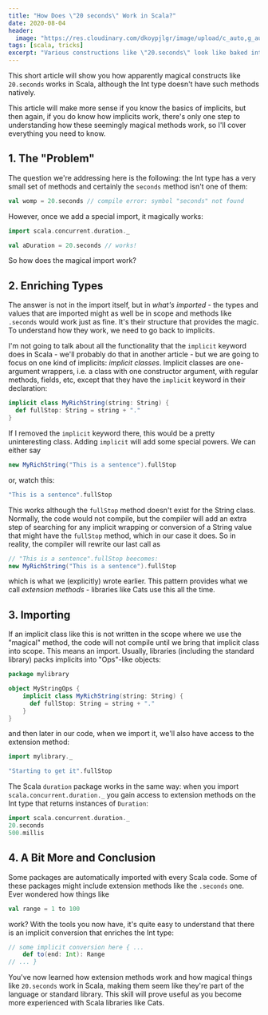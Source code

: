 ```yaml
---
title: "How Does \"20 seconds\" Work in Scala?"
date: 2020-08-04
header:
  image: "https://res.cloudinary.com/dkoypjlgr/image/upload/c_auto,g_auto,h_300,w_1200/f_auto/q_auto:eco/v1715952116/blog_cover_large_phe6ch.jpg"
tags: [scala, tricks]
excerpt: "Various constructions like \"20.seconds\" look like baked into the Scala language. Let's see how these work."
---
```

This short article will show you how apparently magical constructs like `20.seconds` works in Scala, although the Int type doesn't have such methods natively.

This article will make more sense if you know the basics of implicits, but then again, if you do know how implicits work, there's only one step to understanding how these seemingly magical methods work, so I'll cover everything you need to know.

## 1. The "Problem"

The question we're addressing here is the following: the Int type has a very small set of methods and certainly the `seconds` method isn't one of them:

```scala
val womp = 20.seconds // compile error: symbol "seconds" not found
```

However, once we add a special import, it magically works:

```scala
import scala.concurrent.duration._

val aDuration = 20.seconds // works!
```

So how does the magical import work?

## 2. Enriching Types

The answer is not in the import itself, but in <em>what's imported</em> - the types and values that are imported might as well be in scope and methods like `.seconds` would work just as fine. It's their structure that provides the magic. To understand how they work, we need to go back to implicits.

I'm not going to talk about all the functionality that the `implicit` keyword does in Scala - we'll probably do that in another article - but we are going to focus on one kind of implicits: _implicit classes_. Implicit classes are one-argument wrappers, i.e. a class with one constructor argument, with regular methods, fields, etc, except that they have the `implicit` keyword in their declaration:

```scala
implicit class MyRichString(string: String) {
  def fullStop: String = string + "."
}
```

If I removed the `implicit` keyword there, this would be a pretty uninteresting class. Adding `implicit` will add some special powers. We can either say

```scala
new MyRichString("This is a sentence").fullStop
```

or, watch this:

```scala
"This is a sentence".fullStop
```

This works although the `fullStop` method doesn't exist for the String class. Normally, the code would not compile, but the compiler will add an extra step of searching for any implicit wrapping or conversion of a String value that might have the `fullStop` method, which in our case it does. So in reality, the compiler will rewrite our last call as

```scala
// "This is a sentence".fullStop beecomes:
new MyRichString("This is a sentence").fullStop
```

which is what we (explicitly) wrote earlier. This pattern provides what we call <em>extension methods</em> - libraries like Cats use this all the time.

## 3. Importing

If an implicit class like this is not written in the scope where we use the "magical" method, the code will not compile until we bring that implicit class into scope. This means an import. Usually, libraries (including the standard library) packs implicits into "Ops"-like objects:

```scala
package mylibrary

object MyStringOps {
    implicit class MyRichString(string: String) {
      def fullStop: String = string + "."
    }
}

```

and then later in our code, when we import it, we'll also have access to the extension method:

```scala
import mylibrary._

"Starting to get it".fullStop
```

The Scala `duration` package works in the same way: when you import `scala.concurrent.duration._` you gain access to extension methods on the Int type that returns instances of `Duration`:

```scala
import scala.concurrent.duration._
20.seconds
500.millis
```

## 4. A Bit More and Conclusion

Some packages are automatically imported with every Scala code. Some of these packages might include extension methods like the `.seconds` one. Ever wondered how things like

```scala
val range = 1 to 100
```

work? With the tools you now have, it's quite easy to understand that there is an implicit conversion that enriches the Int type:

```scala
// some implicit conversion here { ...
    def to(end: Int): Range
// ... }
```

You've now learned how extension methods work and how magical things like `20.seconds` work in Scala, making them seem like they're part of the language or standard library. This skill will prove useful as you become more experienced with Scala libraries like Cats.
